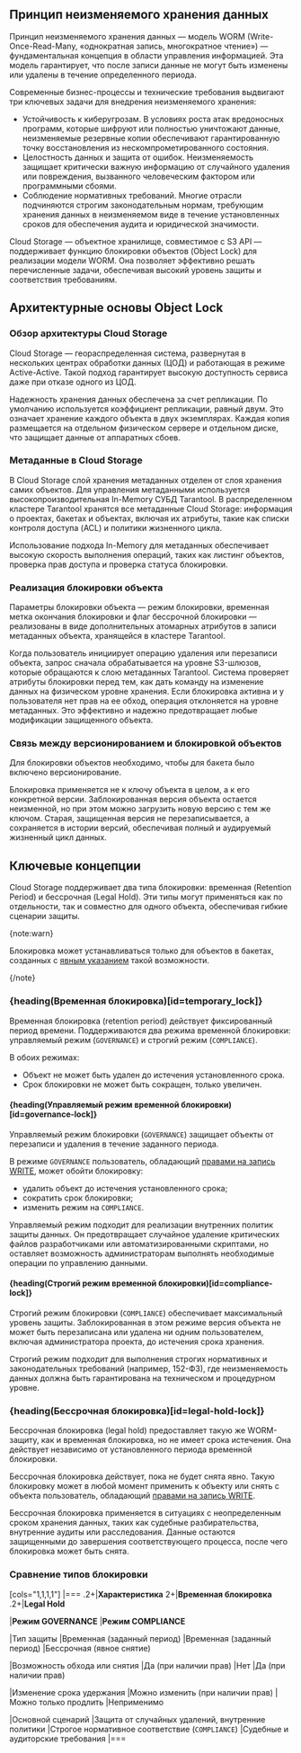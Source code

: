## Принцип неизменяемого хранения данных 

Принцип неизменяемого хранения данных — модель WORM (Write-Once-Read-Many, «однократная запись, многократное чтение») — фундаментальная концепция в области управления информацией. Эта модель гарантирует, что после записи данные не могут быть изменены или удалены в течение определенного периода.

Современные бизнес-процессы и технические требования выдвигают три ключевых задачи для внедрения неизменяемого хранения:

* Устойчивость к киберугрозам. В условиях роста атак вредоносных программ, которые шифруют или полностью уничтожают данные, неизменяемые резервные копии обеспечивают гарантированную точку восстановления из нескомпрометированного состояния.
* Целостность данных и защита от ошибок. Неизменяемость защищает критически важную информацию от случайного удаления или повреждения, вызванного человеческим фактором или программными сбоями.
* Соблюдение нормативных требований. Многие отрасли подчиняются строгим законодательным нормам, требующим хранения данных в неизменяемом виде в течение установленных сроков для обеспечения аудита и юридической значимости.

Cloud Storage — объектное хранилище, совместимое с S3 API — поддерживает функцию блокировки объектов (Object Lock) для реализации модели WORM. Она позволяет эффективно решать перечисленные задачи, обеспечивая высокий уровень защиты и соответствия требованиям.

## Архитектурные основы Object Lock

### Обзор архитектуры Cloud Storage

Cloud Storage — геораспределенная система, развернутая в нескольких центрах обработки данных (ЦОД) и работающая в режиме Active-Active. Такой подход гарантирует высокую доступность сервиса даже при отказе одного из ЦОД.

Надежность хранения данных обеспечена за счет репликации. По умолчанию используется коэффициент репликации, равный двум. Это означает хранение каждого объекта в двух экземплярах. Каждая копия размещается на отдельном физическом сервере и отдельном диске, что защищает данные от аппаратных сбоев.

### Метаданные в Cloud Storage

В Cloud Storage слой хранения метаданных отделен от слоя хранения самих объектов. Для управления метаданными используется высокопроизводительная In-Memory СУБД Tarantool. В распределенном кластере Tarantool хранятся все метаданные Cloud Storage: информация о проектах, бакетах и объектах, включая их атрибуты, такие как списки контроля доступа (ACL) и политики жизненного цикла.

Использование подхода In-Memory для метаданных обеспечивает высокую скорость выполнения операций, таких как листинг объектов, проверка прав доступа и проверка статуса блокировки.

### Реализация блокировки объекта

Параметры блокировки объекта — режим блокировки, временная метка окончания блокировки и флаг бессрочной блокировки — реализованы в виде дополнительных атомарных атрибутов в записи метаданных объекта, хранящейся в кластере Tarantool.

Когда пользователь инициирует операцию удаления или перезаписи объекта, запрос сначала обрабатывается на уровне S3-шлюзов, которые обращаются к слою метаданных Tarantool. Система проверяет атрибуты блокировки перед тем, как дать команду на изменение данных на физическом уровне хранения. Если блокировка активна и у пользователя нет прав на ее обход, операция отклоняется на уровне метаданных. Это эффективно и надежно предотвращает любые модификации защищенного объекта.

### Связь между версионированием и блокировкой объектов

Для блокировки объектов необходимо, чтобы для бакета было включено версионирование.

Блокировка применяется не к ключу объекта в целом, а к его конкретной версии. Заблокированная версия объекта остается неизменной, но при этом можно загрузить новую версию с тем же ключом. Старая, защищенная версия не перезаписывается, а сохраняется в истории версий, обеспечивая полный и аудируемый жизненный цикл данных.

## Ключевые концепции

Cloud Storage поддерживает два типа блокировки: временная (Retention Period) и бессрочная (Legal Hold). Эти типы могут применяться как по отдельности, так и совместно для одного объекта, обеспечивая гибкие сценарии защиты.

{note:warn}

Блокировка может устанавливаться только для объектов в бакетах, созданных с [явным указанием](/ru/storage/s3/instructions/buckets/create-bucket#ways_to_create_bucket) такой возможности.

{/note}

### {heading(Временная блокировка)[id=temporary_lock]}

Временная блокировка (retention period) действует фиксированный период времени. Поддерживаются два режима временной блокировки: управляемый режим (`GOVERNANCE`) и строгий режим (`COMPLIANCE`).

В обоих режимах:

- Объект не может быть удален до истечения установленного срока.
- Срок блокировки не может быть сокращен, только увеличен.

#### {heading(Управляемый режим временной блокировки)[id=governance-lock]}

Управляемый режим блокировки (`GOVERNANCE`) защищает объекты от перезаписи и удаления в течение заданного периода.

В режиме `GOVERNANCE` пользователь, обладающий [правами на запись WRITE](/ru/storage/s3/instructions/access-management/s3-acl#permissons), может обойти блокировку:

- удалить объект до истечения установленного срока;
- сократить срок блокировки;
- изменить режим на `COMPLIANCE`.

Управляемый режим подходит для реализации внутренних политик защиты данных. Он предотвращает случайное удаление критических файлов разработчиками или автоматизированными скриптами, но оставляет возможность администраторам выполнять необходимые операции по управлению данными.

#### {heading(Строгий режим временной блокировки)[id=compliance-lock]}

Строгий режим блокировки (`COMPLIANCE`) обеспечивает максимальный уровень защиты. Заблокированная в этом режиме версия объекта не может быть перезаписана или удалена ни одним пользователем, включая администратора проекта, до истечения срока хранения.

Строгий режим подходит для выполнения строгих нормативных и законодательных требований (например, 152-ФЗ), где неизменяемость данных должна быть гарантирована на техническом и процедурном уровне.

### {heading(Бессрочная блокировка)[id=legal-hold-lock]}

Бессрочная блокировка (legal hold) предоставляет такую же WORM-защиту, как и временная блокировка, но не имеет срока истечения. Она действует независимо от установленного периода временной блокировки.

Бессрочная блокировка действует, пока не будет снята явно. Такую блокировку может в любой момент применить к объекту или снять с объекта пользователь, обладающий [правами на запись WRITE](/ru/storage/s3/instructions/access-management/s3-acl#permissons).

Бессрочная блокировка применяется в ситуациях с неопределенным сроком хранения данных, таких как судебные разбирательства, внутренние аудиты или расследования. Данные остаются защищенными до завершения соответствующего процесса, после чего блокировка может быть снята.

### Сравнение типов блокировки

[cols="1,1,1,1"]
|===
.2+|**Характеристика**
2+|**Временная блокировка**
.2+|**Legal Hold**

|**Режим GOVERNANCE**
|**Режим COMPLIANCE**

|Тип защиты
|Временная (заданный период)
|Временная (заданный период)
|Бессрочная (явное снятие)

|Возможность обхода или снятия
|Да (при наличии прав)
|Нет
|Да (при наличии прав)

|Изменение срока удержания
|Можно изменить (при наличии прав)
|Можно только продлить
|Неприменимо

|Основной сценарий
|Защита от случайных удалений, внутренние политики
|Строгое нормативное соответствие (`COMPLIANCE`)
|Судебные и аудиторские требования
|===
